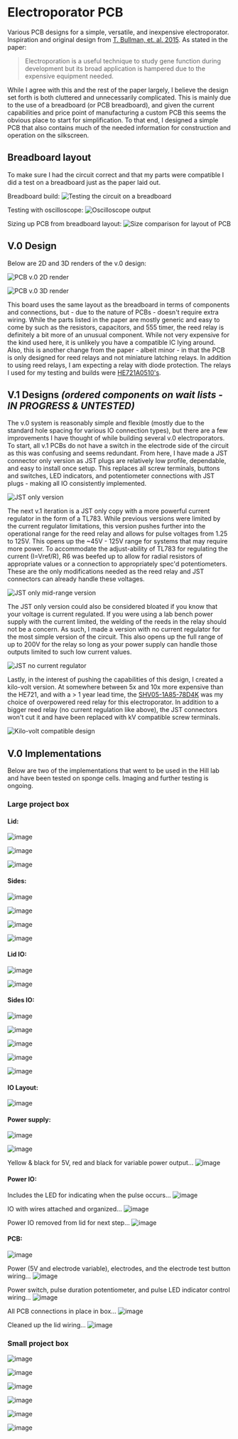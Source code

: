 # Electroporator PCB

Various PCB designs for a simple, versatile, and inexpensive electroporator. Inspiration and original design from [T. Bullman, et. al. 2015](https://onlinelibrary.wiley.com/doi/10.1111/dgd.12216). As stated in the paper:

> Electroporation is a useful technique to study gene function during development but its broad application is hampered due to the expensive equipment needed.

While I agree with this and the rest of the paper largely, I believe the design set forth is both cluttered and unnecessarily complicated. This is mainly due to the use of a breadboard (or PCB breadboard), and given the current capabilities and price point of manufacturing a custom PCB this seems the obvious place to start for simplification. To that end, I designed a simple PCB that also contains much of the needed information for construction and operation on the silkscreen.

## Breadboard layout

To make sure I had the circuit correct and that my parts were compatible I did a test on a breadboard just as the paper laid out.

Breadboard build:
![Testing the circuit on a breadboard](images\breadboard-testing-2.jpg)

Testing with oscilloscope:
![Oscilloscope output](images\pulse-signal.jpg)

Sizing up PCB from breadboard layout:
![Size comparison for layout of PCB](images\breadboard-to-circuitboard-size-compare.jpg)

## V.0 Design

Below are 2D and 3D renders of the v.0 design:

![PCB v.0 2D render](images\ciruitboard-v0.png)

![PCB v.0 3D render](images\electroporator_v0_3D_render.png)

This board uses the same layout as the breadboard in terms of components and connections, but - due to the nature of PCBs - doesn't require extra wiring. While the parts listed in the paper are mostly generic and easy to come by such as the resistors, capacitors, and 555 timer, the reed relay is definitely a bit more of an unusual component. While not very expensive for the kind used here, it is unlikely you have a compatible IC lying around. Also, this is another change from the paper - albeit minor - in that the PCB is only designed for reed relays and not miniature latching relays. In addition to using reed relays, I am expecting a relay with diode protection. The relays I used for my testing and builds were [HE721A0510's](https://www.mouser.com/ProductDetail/Littelfuse/HE721A0510?qs=X8LBAgEWIKIfZjBxMXqqBA%3D%3D).

## V.1 Designs *(ordered components on wait lists - _IN PROGRESS & UNTESTED_)*

The v.0 system is reasonably simple and flexible (mostly due to the standard hole spacing for various IO connection types), but there are a few improvements I have thought of while building several v.0 electroporators. To start, all v.1 PCBs do not have a switch in the electrode side of the circuit as this was confusing and seems redundant. From here, I have made a JST connector only version as JST plugs are relatively low profile, dependable, and easy to install once setup. This replaces all screw terminals, buttons and switches, LED indicators, and potentiometer connections with JST plugs - making all IO consistently implemented.

![JST only version](images\jst_only.jpg)

The next v.1 iteration is a JST only copy with a more powerful current regulator in the form of a TL783. While previous versions were limited by the current regulator limitations, this version pushes further into the operational range for the reed relay and allows for pulse voltages from 1.25 to 125V. This opens up the ~45V - 125V range for systems that may require more power. To accommodate the adjust-ability of TL783 for regulating the current (I=Vref/R), R6 was beefed up to allow for radial resistors of appropriate values or a connection to appropriately spec'd potentiometers. These are the only modifications needed as the reed relay and JST connectors can already handle these voltages.

![JST only mid-range version](images\jst_only-mid_range.png)

The JST only version could also be considered bloated if you know that your voltage is current regulated. If you were using a lab bench power supply with the current limited, the welding of the reeds in the relay should not be a concern. As such, I made a version with no current regulator for the most simple version of the circuit. This also opens up the full range of up to 200V for the relay so long as your power supply can handle those outputs limited to such low current values.

![JST no current regulator](images\no_current_regulator.png)

Lastly, in the interest of pushing the capabilities of this design, I created a kilo-volt version. At somewhere between 5x and 10x more expensive than the HE721, and with a > 1 year lead time, the [SHV05-1A85-78D4K](https://www.mouser.com/ProductDetail/MEDER-electronic-Standex/SHV05-1A85-78D4K?qs=3BE4VKEPqliBgklxw9NVYw%3D%3D) was my choice of overpowered reed relay for this electroporator. In addition to a bigger reed relay (no current regulation like above), the JST connectors won't cut it and have been replaced with kV compatible screw terminals.

![Kilo-volt compatible design](images\kilovolt_max.png)

## V.0 Implementations

Below are two of the implementations that went to be used in the Hill lab and have been tested on sponge cells. Imaging and further testing is ongoing.

### Large project box

#### Lid:

![image](images\project-box-lid-cutout.jpg)

![image](images\project-box-lid-cutouts-inside.jpg)

![image](images\project-box-lid-upsidedown.jpg)

#### Sides:

![image](images\project-box-inside.jpg)

![image](images\project-box-front-side-cutouts.jpg)

![image](images\project-box-all-side-cutouts.jpg)

![image](images\project-box-power-cutout.jpg)

#### Lid IO:

![image](images\project-box-lid-IO.jpg)

![image](images\project-box-lid-IO-inside.jpg)

#### Sides IO:

![image](images\project-box-inside-with-side-IO.jpg)

![image](images\project-box-front-side-IO.jpg)

![image](images\project-box-all-side-IO.jpg)

![image](images\project-box-power-IO.jpg)

![image](images\project-box-power-plug-inside.jpg)

#### IO Layout:

![image](images\project-box-IO-layout-test.jpg)

#### Power supply:

![image](images\project-box-power-supply-wiring.jpg)

![image](images\project-box-power-supply-wiring-closeup.jpg)

Yellow & black for 5V, red and black for variable power output...
![image](images\project-box-power-dual-internal-voltages.jpg)

#### Power IO:

Includes the LED for indicating when the pulse occurs...
![image](images\project-box-power-IO-wiring.jpg)

IO with wires attached and organized...
![image](images\project-box-internal-IO-wiring.jpg)

Power IO removed from lid for next step...
![image](images\project-box-internal-IO-wiring-1.jpg)

#### PCB:

![image](images\electroporator-pcb.jpg)

Power (5V and electrode variable), electrodes, and the electrode test button wiring...
![image](images\electroporator-pcb-major-wiring.jpg)

Power switch, pulse duration potentiometer, and pulse LED indicator control wiring...
![image](images\electroporator-pcb-control-wiring.jpg)

All PCB connections in place in box...
![image](images\electroporator-pcb-wired-in-situ.jpg)

Cleaned up the lid wiring...
![image](images\project-box-final-clean-wiring.jpg)

### Small project box

![image](images\mini-pcb-in-situ.jpg)

![image](images\mini-power-5v-split.jpg)

![image](images\mini-5v-convert.jpg)

![image](images\mini-power-supply-and-parts.jpg)

![image](images\mini-final.jpg)

![image](images\mini-final-1.jpg)
